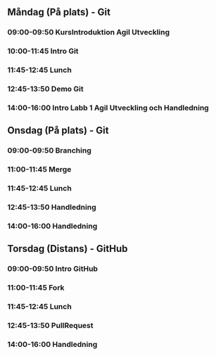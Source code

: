 ## Måndag (På plats) - Git
### 09:00-09:50 KursIntroduktion Agil Utveckling
### 10:00-11:45 Intro Git
### 11:45-12:45 Lunch
### 12:45-13:50 Demo Git
### 14:00-16:00 Intro Labb 1 Agil Utveckling och Handledning

## Onsdag (På plats) - Git
### 09:00-09:50 Branching
### 11:00-11:45 Merge
### 11:45-12:45 Lunch
### 12:45-13:50 Handledning
### 14:00-16:00 Handledning

## Torsdag (Distans) - GitHub
### 09:00-09:50 Intro GitHub
### 11:00-11:45 Fork
### 11:45-12:45 Lunch
### 12:45-13:50 PullRequest
### 14:00-16:00 Handledning